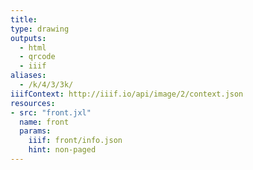 ```yaml
---
title:
type: drawing
outputs:
  - html
  - qrcode
  - iiif
aliases:
  - /k/4/3/3k/
iiifContext: http://iiif.io/api/image/2/context.json
resources:
- src: "front.jxl"
  name: front
  params:
    iiif: front/info.json
    hint: non-paged
---
```


